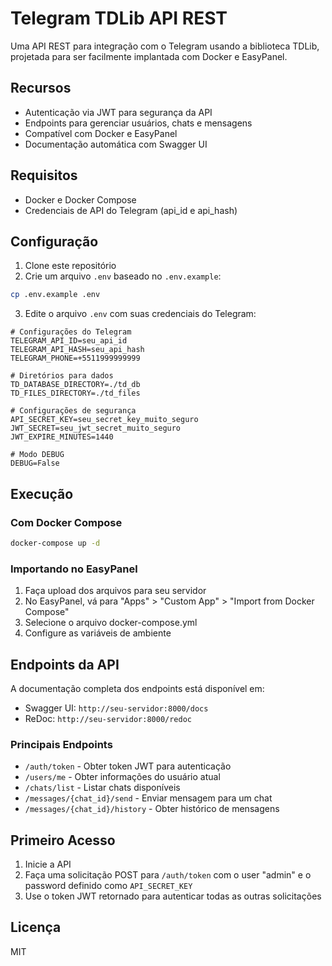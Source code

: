 # Telegram TDLib API REST

Uma API REST para integração com o Telegram usando a biblioteca TDLib, projetada para ser facilmente implantada com Docker e EasyPanel.

## Recursos

- Autenticação via JWT para segurança da API
- Endpoints para gerenciar usuários, chats e mensagens
- Compatível com Docker e EasyPanel
- Documentação automática com Swagger UI

## Requisitos

- Docker e Docker Compose
- Credenciais de API do Telegram (api_id e api_hash)

## Configuração

1. Clone este repositório
2. Crie um arquivo `.env` baseado no `.env.example`:

```bash
cp .env.example .env
```

3. Edite o arquivo `.env` com suas credenciais do Telegram:

```
# Configurações do Telegram
TELEGRAM_API_ID=seu_api_id
TELEGRAM_API_HASH=seu_api_hash
TELEGRAM_PHONE=+5511999999999

# Diretórios para dados
TD_DATABASE_DIRECTORY=./td_db
TD_FILES_DIRECTORY=./td_files

# Configurações de segurança
API_SECRET_KEY=seu_secret_key_muito_seguro
JWT_SECRET=seu_jwt_secret_muito_seguro
JWT_EXPIRE_MINUTES=1440

# Modo DEBUG
DEBUG=False
```

## Execução

### Com Docker Compose

```bash
docker-compose up -d
```

### Importando no EasyPanel

1. Faça upload dos arquivos para seu servidor
2. No EasyPanel, vá para "Apps" > "Custom App" > "Import from Docker Compose"
3. Selecione o arquivo docker-compose.yml
4. Configure as variáveis de ambiente

## Endpoints da API

A documentação completa dos endpoints está disponível em:

- Swagger UI: `http://seu-servidor:8000/docs`
- ReDoc: `http://seu-servidor:8000/redoc`

### Principais Endpoints

- `/auth/token` - Obter token JWT para autenticação
- `/users/me` - Obter informações do usuário atual
- `/chats/list` - Listar chats disponíveis
- `/messages/{chat_id}/send` - Enviar mensagem para um chat
- `/messages/{chat_id}/history` - Obter histórico de mensagens

## Primeiro Acesso

1. Inicie a API
2. Faça uma solicitação POST para `/auth/token` com o user "admin" e o password definido como `API_SECRET_KEY`
3. Use o token JWT retornado para autenticar todas as outras solicitações

## Licença

MIT 
